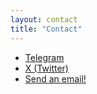 ```yaml
---
layout: contact
title: "Contact"
---
```



- [Telegram](https://t.me/+qibLbXbnp-05NWQ0)
- [X (Twitter)](https://x.com/sina_ahm)
- <a href="mailto:sinaahmadi.yae@gmail.com">Send an email!</a>